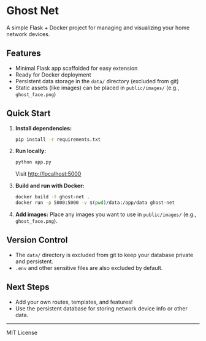 # Ghost Net

A simple Flask + Docker project for managing and visualizing your home network devices.

## Features
- Minimal Flask app scaffolded for easy extension
- Ready for Docker deployment
- Persistent data storage in the `data/` directory (excluded from git)
- Static assets (like images) can be placed in `public/images/` (e.g., `ghost_face.png`)

## Quick Start

1. **Install dependencies:**
   ```bash
   pip install -r requirements.txt
   ```

2. **Run locally:**
   ```bash
   python app.py
   ```
   Visit [http://localhost:5000](http://localhost:5000)

3. **Build and run with Docker:**
   ```bash
   docker build -t ghost-net .
   docker run -p 5000:5000 -v $(pwd)/data:/app/data ghost-net
   ```

4. **Add images:**
   Place any images you want to use in `public/images/` (e.g., `ghost_face.png`).

## Version Control
- The `data/` directory is excluded from git to keep your database private and persistent.
- `.env` and other sensitive files are also excluded by default.

## Next Steps
- Add your own routes, templates, and features!
- Use the persistent database for storing network device info or other data.

---

MIT License 